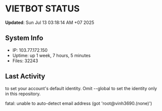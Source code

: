 # VIETBOT STATUS
**Updated**: Sun Jul 13 03:18:14 AM +07 2025

## System Info
- IP: 103.77.172.150
- Uptime: up 1 week, 7 hours, 5 minutes
- Files: 32243

## Last Activity

to set your account's default identity.
Omit --global to set the identity only in this repository.

fatal: unable to auto-detect email address (got 'root@vinh3690.(none)')
